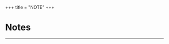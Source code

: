 +++
title = "NOTE"
+++


# Notes

<!--exmaple
* [物理数学](/NOTE/MP/)

  + [群論](/NOTE/MP/GROUP/)

  + [Green関数論](/NOTE/MP/GREEN/)
-->

---